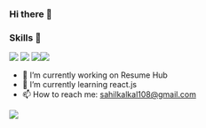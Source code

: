 ### Hi there 👋

### Skills 🚀
![]([https://komarev.com/ghpvc/?username=sahilkalkal](https://img.shields.io/badge/HTML-239120?style=for-the-badge&logo=html5&logoColor=white))
![](https://komarev.com/ghpvc/?username=sahilkalkal)
![](https://komarev.com/ghpvc/?username=sahilkalkal)![](https://komarev.com/ghpvc/?username=sahilkalkal)

- 🔭 I’m currently working on Resume Hub
- 🌱 I’m currently learning react.js
- 📫 How to reach me: sahilkalkal108@gmail.com


![](https://komarev.com/ghpvc/?username=sahilkalkal)
